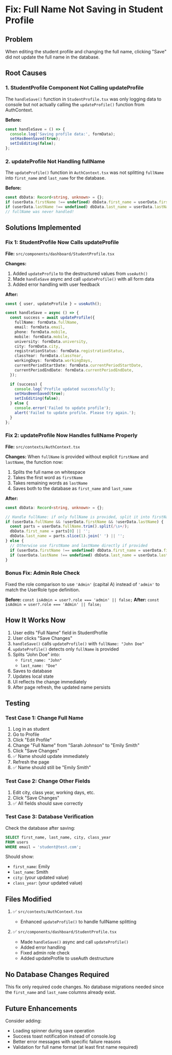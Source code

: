 # Fix: Full Name Not Saving in Student Profile

## Problem
When editing the student profile and changing the full name, clicking "Save" did not update the full name in the database.

## Root Causes

### 1. StudentProfile Component Not Calling updateProfile
The `handleSave()` function in `StudentProfile.tsx` was only logging data to console but not actually calling the `updateProfile()` function from AuthContext.

**Before:**
```typescript
const handleSave = () => {
  console.log('Saving profile data:', formData);
  setHasBeenSaved(true);
  setIsEditing(false);
};
```

### 2. updateProfile Not Handling fullName
The `updateProfile()` function in `AuthContext.tsx` was not splitting `fullName` into `first_name` and `last_name` for the database.

**Before:**
```typescript
const dbData: Record<string, unknown> = {};
if (userData.firstName !== undefined) dbData.first_name = userData.firstName;
if (userData.lastName !== undefined) dbData.last_name = userData.lastName;
// fullName was never handled!
```

## Solutions Implemented

### Fix 1: StudentProfile Now Calls updateProfile

**File:** `src/components/dashboard/StudentProfile.tsx`

**Changes:**
1. Added `updateProfile` to the destructured values from `useAuth()`
2. Made `handleSave` async and call `updateProfile()` with all form data
3. Added error handling with user feedback

**After:**
```typescript
const { user, updateProfile } = useAuth();

const handleSave = async () => {
  const success = await updateProfile({
    fullName: formData.fullName,
    email: formData.email,
    phone: formData.mobile,
    mobile: formData.mobile,
    university: formData.university,
    city: formData.city,
    registrationStatus: formData.registrationStatus,
    classYear: formData.classYear,
    workingDays: formData.workingDays,
    currentPeriodStartDate: formData.currentPeriodStartDate,
    currentPeriodEndDate: formData.currentPeriodEndDate,
  });

  if (success) {
    console.log('Profile updated successfully');
    setHasBeenSaved(true);
    setIsEditing(false);
  } else {
    console.error('Failed to update profile');
    alert('Failed to update profile. Please try again.');
  }
};
```

### Fix 2: updateProfile Now Handles fullName Properly

**File:** `src/contexts/AuthContext.tsx`

**Changes:**
When `fullName` is provided without explicit `firstName` and `lastName`, the function now:
1. Splits the full name on whitespace
2. Takes the first word as `firstName`
3. Takes remaining words as `lastName`
4. Saves both to the database as `first_name` and `last_name`

**After:**
```typescript
const dbData: Record<string, unknown> = {};

// Handle fullName: if only fullName is provided, split it into firstName and lastName
if (userData.fullName && !userData.firstName && !userData.lastName) {
  const parts = userData.fullName.trim().split(/\s+/);
  dbData.first_name = parts[0] || '';
  dbData.last_name = parts.slice(1).join(' ') || '';
} else {
  // Otherwise use firstName and lastName directly if provided
  if (userData.firstName !== undefined) dbData.first_name = userData.firstName;
  if (userData.lastName !== undefined) dbData.last_name = userData.lastName;
}
```

### Bonus Fix: Admin Role Check

Fixed the role comparison to use `'Admin'` (capital A) instead of `'admin'` to match the UserRole type definition.

**Before:** `const isAdmin = user?.role === 'admin' || false;`
**After:** `const isAdmin = user?.role === 'Admin' || false;`

## How It Works Now

1. User edits "Full Name" field in StudentProfile
2. User clicks "Save Changes"
3. `handleSave()` calls `updateProfile()` with `fullName: "John Doe"`
4. `updateProfile()` detects only `fullName` is provided
5. Splits "John Doe" into:
   - `first_name: "John"`
   - `last_name: "Doe"`
6. Saves to database
7. Updates local state
8. UI reflects the change immediately
9. After page refresh, the updated name persists

## Testing

### Test Case 1: Change Full Name
1. Log in as student
2. Go to Profile
3. Click "Edit Profile"
4. Change "Full Name" from "Sarah Johnson" to "Emily Smith"
5. Click "Save Changes"
6. ✅ Name should update immediately
7. Refresh the page
8. ✅ Name should still be "Emily Smith"

### Test Case 2: Change Other Fields
1. Edit city, class year, working days, etc.
2. Click "Save Changes"
3. ✅ All fields should save correctly

### Test Case 3: Database Verification
Check the database after saving:
```sql
SELECT first_name, last_name, city, class_year
FROM users
WHERE email = 'student@test.com';
```

Should show:
- `first_name`: Emily
- `last_name`: Smith
- `city`: (your updated value)
- `class_year`: (your updated value)

## Files Modified

1. ✅ `src/contexts/AuthContext.tsx`
   - Enhanced `updateProfile()` to handle fullName splitting

2. ✅ `src/components/dashboard/StudentProfile.tsx`
   - Made `handleSave()` async and call `updateProfile()`
   - Added error handling
   - Fixed admin role check
   - Added updateProfile to useAuth destructure

## No Database Changes Required

This fix only required code changes. No database migrations needed since the `first_name` and `last_name` columns already exist.

## Future Enhancements

Consider adding:
- Loading spinner during save operation
- Success toast notification instead of console.log
- Better error messages with specific failure reasons
- Validation for full name format (at least first name required)
